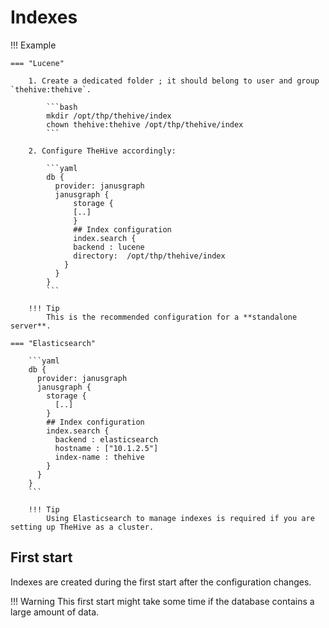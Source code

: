 # Indexes



!!! Example

    === "Lucene"

        1. Create a dedicated folder ; it should belong to user and group `thehive:thehive`.

            ```bash
            mkdir /opt/thp/thehive/index
            chown thehive:thehive /opt/thp/thehive/index
            ```

        2. Configure TheHive accordingly: 

            ```yaml
            db {
              provider: janusgraph
              janusgraph {
                  storage {
                  [..]
                  }
                  ## Index configuration
                  index.search {
                  backend : lucene
                  directory:  /opt/thp/thehive/index
                }
              }
            }
            ```

        !!! Tip
            This is the recommended configuration for a **standalone server**.

    === "Elasticsearch"

        ```yaml
        db {
          provider: janusgraph
          janusgraph {
            storage {
              [..]
            }
            ## Index configuration
            index.search {
              backend : elasticsearch
              hostname : ["10.1.2.5"]
              index-name : thehive
            }
          }
        }
        ```

        !!! Tip
            Using Elasticsearch to manage indexes is required if you are setting up TheHive as a cluster. 

    
## First start

Indexes are created during the first start after the configuration changes. 

!!! Warning
    This first start might take some time if the database contains a large amount of data.